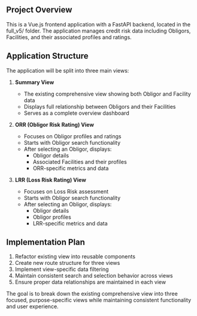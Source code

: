  

## Project Overview

This is a Vue.js frontend application with a FastAPI backend, located in the full_v5/ folder. The application manages credit risk data including Obligors, Facilities, and their associated profiles and ratings.

## Application Structure

The application will be split into three main views:

1. **Summary View** 
   - The existing comprehensive view showing both Obligor and Facility data
   - Displays full relationship between Obligors and their Facilities
   - Serves as a complete overview dashboard

2. **ORR (Obligor Risk Rating) View**
   - Focuses on Obligor profiles and ratings
   - Starts with Obligor search functionality
   - After selecting an Obligor, displays:
     - Obligor details
     - Associated Facilities and their profiles
     - ORR-specific metrics and data

3. **LRR (Loss Risk Rating) View** 
   - Focuses on Loss Risk assessment
   - Starts with Obligor search functionality
   - After selecting an Obligor, displays:
     - Obligor details
     - Obligor profiles
     - LRR-specific metrics and data

## Implementation Plan

1. Refactor existing view into reusable components
2. Create new route structure for three views
3. Implement view-specific data filtering
4. Maintain consistent search and selection behavior across views
5. Ensure proper data relationships are maintained in each view

The goal is to break down the existing comprehensive view into three focused, purpose-specific views while maintaining consistent functionality and user experience.
